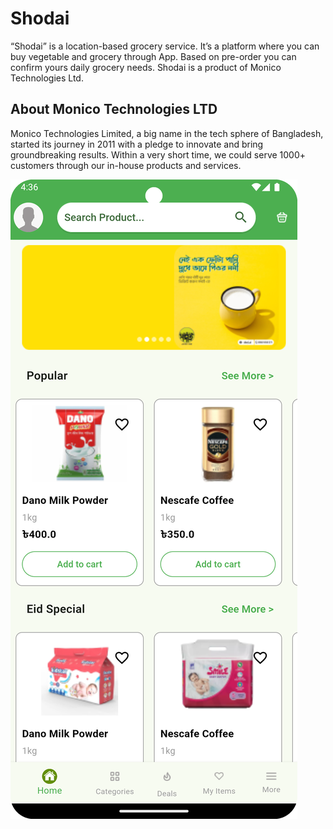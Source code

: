# Shodai

“Shodai” is a location-based grocery service. It’s a platform where you can buy vegetable and grocery through App. Based on pre-order you can confirm yours daily grocery needs. Shodai is a product of Monico Technologies Ltd.

## About Monico Technologies LTD

Monico Technologies Limited, a big name in the tech sphere of Bangladesh, started its journey in 2011 with a pledge to innovate and bring groundbreaking results. Within a very short time, we could serve 1000+ customers through our in-house products and services.

![Home](https://github.com/absbhaiya/Shodai_Ecom/blob/main/ss/home.png)
